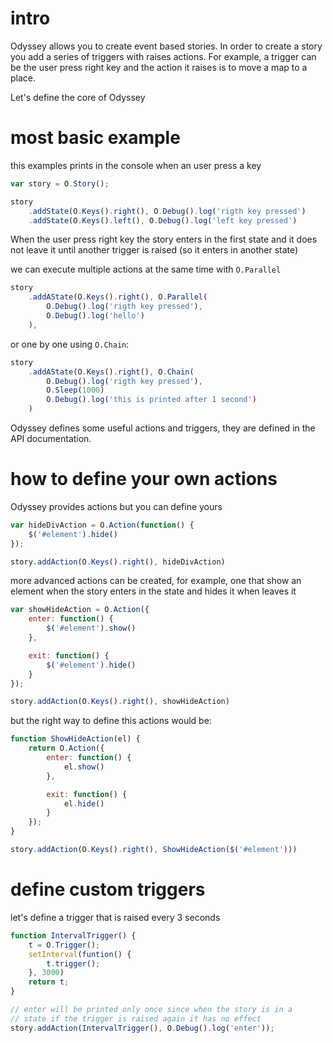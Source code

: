 
# intro

Odyssey allows you to create event based stories. In order to create a story you add a series of
triggers with raises actions. For example, a trigger can be the user press right key and the action
it raises is to move a map to a place.

Let's define the core of Odyssey

# most basic example

this examples prints in the console when an user press a key

```javascript
var story = O.Story();

story
    .addState(O.Keys().right(), O.Debug().log('rigth key pressed')
    .addState(O.Keys().left(), O.Debug().log('left key pressed')

```

When the user press right key the story enters in the first state and it does not leave it until
another trigger is raised (so it enters in another state)


we can execute multiple actions at the same time with ``O.Parallel``

```javascript
story
    .addAState(O.Keys().right(), O.Parallel(
        O.Debug().log('rigth key pressed'),
        O.Debug().log('hello')
    ),
```

or one by one using ``O.Chain``:

```javascript
story
    .addAState(O.Keys().right(), O.Chain(
        O.Debug().log('rigth key pressed'),
        O.Sleep(1000)
        O.Debug().log('this is printed after 1 second')
    )
```

Odyssey defines some useful actions and triggers, they are defined in the API documentation.

# how to define your own actions

Odyssey provides actions but you can define yours

```javascript
var hideDivAction = O.Action(function() {
    $('#element').hide()
});

story.addAction(O.Keys().right(), hideDivAction)
```

more advanced actions can be created, for example, one that show an element when the story enters in
the state and hides it when leaves it

```javascript
var showHideAction = O.Action({
    enter: function() {
        $('#element').show()
    },

    exit: function() {
        $('#element').hide()
    }
});

story.addAction(O.Keys().right(), showHideAction)
```

but the right way to define this actions would be:

```javascript
function ShowHideAction(el) {
    return O.Action({
        enter: function() {
            el.show()
        },

        exit: function() {
            el.hide()
        }
    });
}

story.addAction(O.Keys().right(), ShowHideAction($('#element')))
```

# define custom triggers

let's define a trigger that is raised every 3 seconds

```javascript
function IntervalTrigger() {
    t = O.Trigger();
    setInterval(funtion() {
        t.trigger();
    }, 3000)
    return t;
}

// enter will be printed only once since when the story is in a 
// state if the trigger is raised again it has no effect
story.addAction(IntervalTrigger(), O.Debug().log('enter')); 
```


